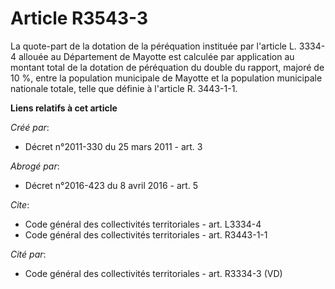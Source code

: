 # Article R3543-3

La quote-part de la dotation de la péréquation instituée par l'article L. 3334-4 allouée au Département de Mayotte est
calculée par application au montant total de la dotation de péréquation du double du rapport, majoré de 10 %, entre la
population municipale de Mayotte et la population municipale nationale totale, telle que définie à l'article R. 3443-1-1.

**Liens relatifs à cet article**

_Créé par_:

  - Décret n°2011-330 du 25 mars 2011 - art. 3

_Abrogé par_:

  - Décret n°2016-423 du 8 avril 2016 - art. 5

_Cite_:

  - Code général des collectivités territoriales - art. L3334-4
  - Code général des collectivités territoriales - art. R3443-1-1

_Cité par_:

  - Code général des collectivités territoriales - art. R3334-3 (VD)
